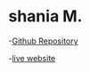# shania M. 
-[Github Repository](https://github.com/SAMhub0614/Final-Project)

-[live website](https://samhub0614.github.io/Final-Project/)
